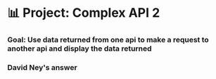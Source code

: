 # 📊 Project: Complex API 2

### Goal: Use data returned from one api to make a request to another api and display the data returned

### David Ney's answer
 
